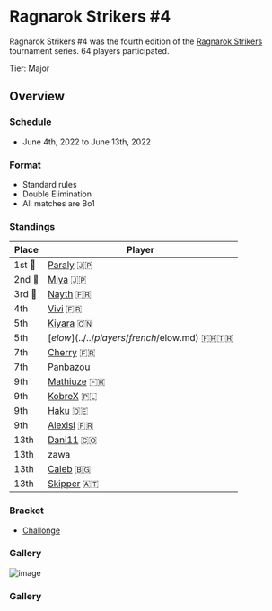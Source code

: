 # Ragnarok Strikers #4

Ragnarok Strikers #4 was the fourth edition of the [Ragnarok Strikers](ragnamain.md) tournament series.
64 players participated.

Tier: Major

## Overview

### Schedule
- June 4th, 2022 to June 13th, 2022

### Format
- Standard rules
- Double Elimination
- All matches are Bo1

### Standings

|Place|Player|
|-|-|
|1st :1st_place_medal:|[Paraly](../../players/japanese/paraly.md) :jp:|
|2nd :2nd_place_medal:|[Miya](../../players/japanese/miya.md) :jp:|
|3rd :3rd_place_medal:|[Nayth](../../players/french/nayth.md) :fr:|
|4th|[Vivi](../../players/french/vivi.md) :fr:|
|5th|[Kiyara](../../players/chinese/kiyara.md) :cn:|
|5th|[$elow](../../players/french/$elow.md) :fr::tr:|
|7th|[Cherry](../../players/french/cherry.md) :fr:|
|7th|Panbazou|
|9th|[Mathiuze](../../players/french/mathiuze.md) :fr:|
|9th|[KobreX](../../players/polish/kobr3x.md) :poland:|
|9th|[Haku](../../players/german/haku.md) :de:|
|9th|[Alexisl](../../players/french/alexisl.md) :fr:|
|13th|[Dani11](../../players/colombian/dani11.md) :colombia:|
|13th|zawa
|13th|[Caleb](../../players/bulgarian/caleb.md) :bulgaria:|
|13th|[Skipper](../../players/austrian/skipper.md) :austria:|

### Bracket
- [Challonge](https://challonge.com/bme7jknv)

### Gallery

![image](https://github.com/inabikarilibrary/inalib/assets/110833255/8257fc96-f8b0-4a82-9181-b6e13b700a6e)


### Gallery
